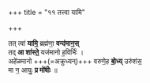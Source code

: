 +++
title = "११ तत्त्वा यामि"

+++

तत् त्वा॑ **यामि॒** ब्रह्म॑णा॒ **वन्द॑मान॒स्**  
तद् **आ शा॑स्ते॒** यज॑मानो ह॒विर्भिः॑ ।  
अहे॑ळमानो +++(=अक्रुध्यन्)+++ वरुणे॒ह **बो॒ध्य्** उरु॑शंस॒  
मा न॒ आयुः॒ **प्र मो॑षीः** ॥
